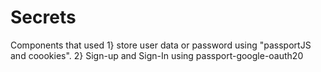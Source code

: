 # Secrets
Components that used
1} store user data or password using "passportJS and coookies".
2} Sign-up and Sign-In using passport-google-oauth20
